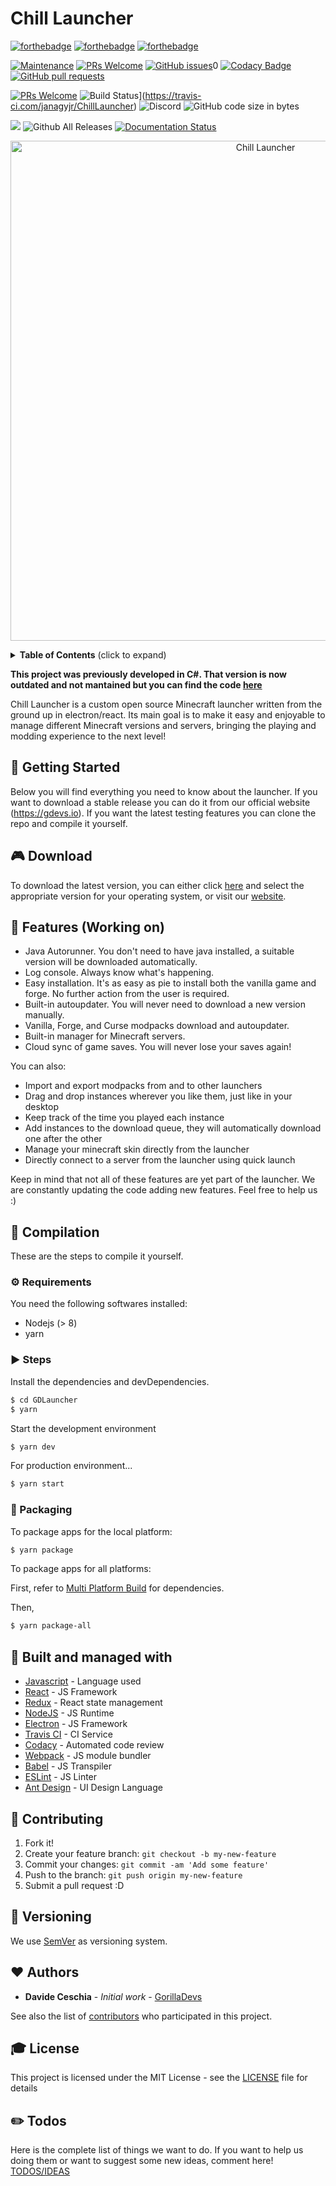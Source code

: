 # Chill Launcher

[![forthebadge](https://forthebadge.com/images/badges/built-with-love.svg)](https://forthebadge.com) [![forthebadge](https://forthebadge.com/images/badges/contains-cat-gifs.svg)](https://forthebadge.com) [![forthebadge](https://forthebadge.com/images/badges/made-with-javascript.svg)](https://forthebadge.com)

[![Maintenance](https://img.shields.io/badge/Maintained%3F-yes-green.svg)](https://GitHub.com/Naereen/StrapDown.js/graphs/commit-activity) [![PRs Welcome](https://img.shields.io/badge/PRs-welcome-brightgreen.svg?style=flat-square)](http://makeapullrequest.com) [![GitHub issues](https://img.shields.io/github/issues/janagyjr/ChillLauncher)](https://github.com/janagyjr/ChillLauncher/issues)0 [![Codacy Badge](https://api.codacy.com/project/badge/Grade/213eb618fa59424fba7ccfcd4f1b6a09)](https://www.codacy.com/app/janagyjr/ChillLauncher?utm_source=github.com&utm_medium=referral&utm_content=janagyjr/ChillLauncher&utm_campaign=Badge_Grade) [![GitHub pull requests](https://img.shields.io/github/issues-pr/janagyjr/ChillLauncher.svg)](https://github.com/janagyjr/ChillLauncher/pulls)

[![PRs Welcome](https://img.shields.io/github/license/janagyjr/ChillLauncher.svg)](http://makeapullrequest.com) ![Build Status](https://travis-ci.com/janagyjr/ChillLauncher.svg?branch=master)](https://travis-ci.com/janagyjr/ChillLauncher) ![Discord](https://img.shields.io/discord/398091532881756161.svg) ![GitHub code size in bytes](https://img.shields.io/github/languages/code-size/janagyjr/ChillLauncher.svg)

![](https://img.shields.io/github/release/janagyjr/ChillLauncher.svg?style=flat)
![Github All Releases](https://img.shields.io/github/downloads/janagyjr/ChillLauncher/total.svg)
[![Documentation Status](https://readthedocs.org/projects/chilllauncher/badge/?version=latest)](https://chilllauncher.readthedocs.io/en/latest/?badge=latest)

<p align="center">
    <img width="800" height="auto" src="https://i.imgur.com/kxeGu3f.png" alt="Chill Launcher" />
</p>

<details>
 <summary><strong>Table of Contents</strong> (click to expand)</summary>

- [Getting Started](#-getting-started)
- [Features](#️-features-working-on)
- [Compilation](#️-compilation)
- [Compilation Requirements](#-requirements)
- [Compilation Steps](#-steps)
- [Packaging](#-packaging)
- [Built and Managed with](#️-built-and-managed-with)
- [Contributing](#-contributing)
- [Versioning](#-versioning)
- [Authors](#-authors)
- [License](#-license)
- [Todos](#-todos)
  </details>

<b>This project was previously developed in C#. That version is now outdated and not mantained but you can find the code [here](https://github.com/janagyjr/ChillLauncher/tree/csharp_legacy_launcher)</b>

Chill Launcher is a custom open source Minecraft launcher written from the ground up in electron/react. Its main goal is to make it easy and enjoyable to manage different Minecraft versions and servers, bringing the playing and modding experience to the next level!

## 🚀 Getting Started

Below you will find everything you need to know about the launcher. If you want to download a stable release you can do it from our official website (https://gdevs.io). If you want the latest testing features you can clone the repo and compile it yourself.

## 🎮 Download

To download the latest version, you can either click [here](https://github.com/janagyjr/ChillLauncher/releases) and select the appropriate version for your operating system, or visit our [website](https://gdevs.io).

## 🎨 Features (Working on)

- Java Autorunner. You don't need to have java installed, a suitable version will be downloaded automatically.
- Log console. Always know what's happening.
- Easy installation. It's as easy as pie to install both the vanilla game and forge. No further action from the user is required.
- Built-in autoupdater. You will never need to download a new version manually.
- Vanilla, Forge, and Curse modpacks download and autoupdater.
- Built-in manager for Minecraft servers.
- Cloud sync of game saves. You will never lose your saves again!

You can also:

- Import and export modpacks from and to other launchers
- Drag and drop instances wherever you like them, just like in your desktop
- Keep track of the time you played each instance
- Add instances to the download queue, they will automatically download one after the other
- Manage your minecraft skin directly from the launcher
- Directly connect to a server from the launcher using quick launch

Keep in mind that not all of these features are yet part of the launcher. We are constantly updating the code adding new features. Feel free to help us :)

## 💾 Compilation

These are the steps to compile it yourself.

### ⚙️ Requirements

You need the following softwares installed:

- Nodejs (> 8)
- yarn

### ▶️ Steps

Install the dependencies and devDependencies.

```sh
$ cd GDLauncher
$ yarn
```

Start the development environment

```sh
$ yarn dev
```

For production environment...

```sh
$ yarn start
```

### 🚚 Packaging

To package apps for the local platform:

```sh
$ yarn package
```

To package apps for all platforms:

First, refer to [Multi Platform Build](https://www.electron.build/multi-platform-build) for dependencies.

Then,

```bash
$ yarn package-all
```

## 🚀 Built and managed with

- [Javascript](https://developer.mozilla.org/bm/docs/Web/JavaScript) - Language used
- [React](https://reactjs.org/) - JS Framework
- [Redux](https://redux.js.org/) - React state management
- [NodeJS](https://nodejs.org/en/) - JS Runtime
- [Electron](https://electronjs.org/) - JS Framework
- [Travis CI](https://travis-ci.org/) - CI Service
- [Codacy](https://www.codacy.com/) - Automated code review
- [Webpack](https://webpack.js.org/) - JS module bundler
- [Babel](https://babeljs.io/) - JS Transpiler
- [ESLint](https://eslint.org/) - JS Linter
- [Ant Design](https://ant.design/) - UI Design Language

## 🎁 Contributing

1. Fork it!
2. Create your feature branch: `git checkout -b my-new-feature`
3. Commit your changes: `git commit -am 'Add some feature'`
4. Push to the branch: `git push origin my-new-feature`
5. Submit a pull request :D

## 📜 Versioning

We use [SemVer](http://semver.org/) as versioning system.

## ❤️ Authors

- **Davide Ceschia** - _Initial work_ - [GorillaDevs](https://github.com/gorilla-devs)

See also the list of [contributors](https://github.com/janagyjr/ChillLauncher/contributors) who participated in this project.

## 🎓 License

This project is licensed under the MIT License - see the [LICENSE](LICENSE) file for details

## ✏️ Todos

Here is the complete list of things we want to do. If you want to help us doing them or want to suggest some new ideas, comment here!
[TODOS/IDEAS](https://github.com/janagyjr/ChillLauncher/issues/70)
